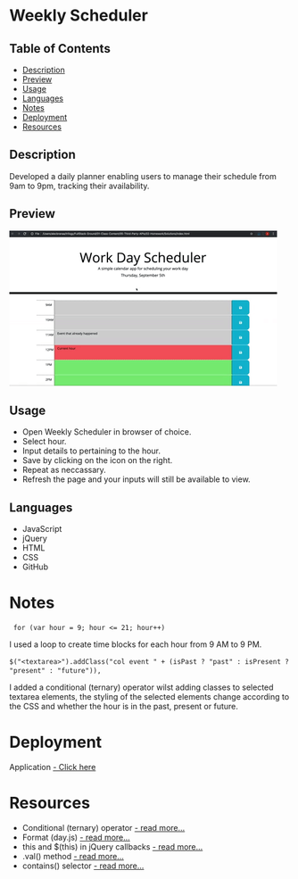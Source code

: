 # Weekly Scheduler

## Table of Contents

- [Description](#description)
- [Preview](#preview)
- [Usage](#usage)
- [Languages](#languages)
- [Notes](#Notes)
- [Deployment](#deployment)
- [Resources](#resources)

## Description

Developed a daily planner enabling users to manage their schedule from 9am to 9pm, tracking their availability.

## Preview

![Weekly Scheduler Preview](./images/05-third-party-apis-homework-demo.gif)

## Usage
- Open Weekly Scheduler in browser of choice. 
- Select hour.
- Input details to pertaining to the hour. 
- Save by clicking on the icon on the right. 
- Repeat as neccassary.
- Refresh the page and your inputs will still be available to view. 

## Languages
- JavaScript
- jQuery
- HTML
- CSS
- GitHub

# Notes

```
 for (var hour = 9; hour <= 21; hour++)
```

I used a loop to create time blocks for each hour from 9 AM to 9 PM. 

```
$("<textarea>").addClass("col event " + (isPast ? "past" : isPresent ? "present" : "future")),
```
I added a conditional (ternary) operator wilst adding classes to selected textarea elements, the styling of the selected elements change according to the CSS and whether the hour is in the past, present or future. 

# Deployment
Application [- Click here](https://raihanali29.github.io/weekly-scheduler/)

# Resources
- Conditional (ternary) operator [- read more...](https://developer.mozilla.org/en-US/docs/Web/JavaScript/Reference/Operators/Conditional_operator)
- Format (day.js) [- read more...](https://day.js.org/docs/en/display/format)
- this and $(this) in jQuery callbacks [- read more...](https://coding.abel.nu/2013/04/this-and-this-in-jquery-callbacks/)
- .val() method [- read more...](https://www.w3schools.com/jquery/html_val.asp)
- contains() selector [- read more...](https://www.w3schools.com/jquery/sel_contains.asp)


